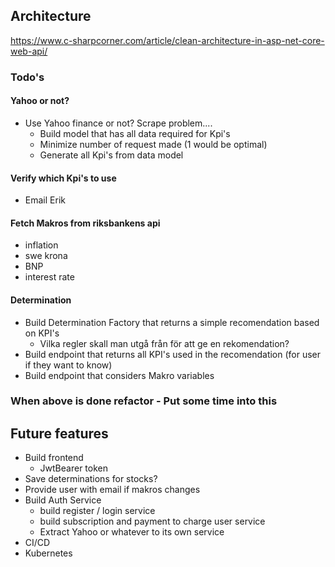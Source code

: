 ## Architecture
https://www.c-sharpcorner.com/article/clean-architecture-in-asp-net-core-web-api/
### Todo's

#### Yahoo or not?
* Use Yahoo finance or not? Scrape problem....
  * Build model that has all data required for Kpi's
  * Minimize number of request made (1 would be optimal)
  * Generate all Kpi's from data model

#### Verify which Kpi's to use 
* Email Erik

#### Fetch Makros from riksbankens api
  * inflation
  * swe krona
  * BNP
  * interest rate

#### Determination
* Build Determination Factory that returns a simple recomendation based on KPI's
  * Vilka regler skall man utgå från för att ge en rekomendation?
* Build endpoint that returns all KPI's used in the recomendation (for user if they want to know)
* Build endpoint that considers Makro variables

### When above is done refactor - Put some time into this


## Future features
* Build frontend 
  * JwtBearer token
* Save determinations for stocks?
* Provide user with email if makros changes
* Build Auth Service
  * build register / login service
  * build subscription and payment to charge user service
  * Extract Yahoo or whatever to its own service
* CI/CD
* Kubernetes 